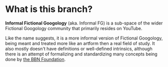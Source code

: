 # What is this branch?

**Informal Fictional Googology** (aka. Informal FG) is a sub-space of the wider Fictional Googology community that primarily resides on YouTube.

Like the name suggests, it is a more informal version of Fictional Googology, being meant and treated more like an artform then a real field of study. It also mostly doesn't have definitions or well-defined intrinsics, although there is an attempt of formalizing and standardizing many concepts being done by [the BBN Foundation](../bbn-foundation.md).
